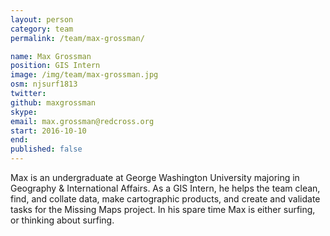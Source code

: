 ```yaml
---
layout: person
category: team
permalink: /team/max-grossman/

name: Max Grossman
position: GIS Intern
image: /img/team/max-grossman.jpg
osm: njsurf1813
twitter:
github: maxgrossman
skype:
email: max.grossman@redcross.org
start: 2016-10-10
end:
published: false
---
```


Max is an undergraduate at George Washington University majoring in Geography & International Affairs. As a GIS Intern, he helps the team clean, find, and collate data, make cartographic products, and create and validate tasks for the Missing Maps project. In his spare time Max is either surfing, or thinking about surfing.
